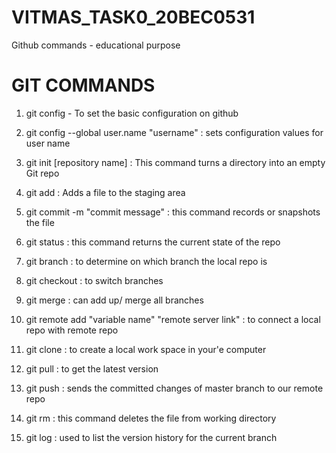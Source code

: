 # VITMAS_TASK0_20BEC0531
Github commands - educational purpose

# GIT COMMANDS

1. git config - To set the basic configuration on github

2. git config --global user.name "username"  : sets configuration values for user name

3. git init [repository name] : This command turns a directory into an empty Git repo

4. git add  : Adds a file to the staging area

5. git commit -m "commit message"  : this command records or snapshots the file 

6. git status  : this command returns the current state of the repo

7. git branch  : to determine on which branch the local repo is 

8. git checkout  : to switch branches

9. git merge   : can add up/ merge all branches

10. git remote add "variable name" "remote server link"  : to connect a local repo with remote repo

11. git clone  : to create a local work space in your'e computer

12. git pull  : to get the latest version

13. git push  : sends the committed changes of master branch to our remote repo

14. git rm  : this command deletes the file from working directory

15. git log  : used to list the version history for the current branch
